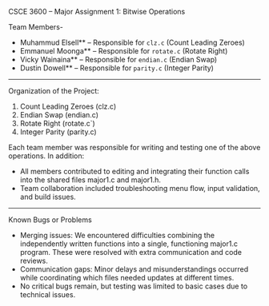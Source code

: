 CSCE 3600 – Major Assignment 1: Bitwise Operations

 Team Members-
- Muhammud Elsell** – Responsible for `clz.c` (Count Leading Zeroes)
- Emmanuel Moonga** – Responsible for `rotate.c` (Rotate Right)
- Vicky Wainaina** – Responsible for `endian.c` (Endian Swap)
- Dustin Dowell** – Responsible for `parity.c` (Integer Parity)

---

Organization of the Project:

1. Count Leading Zeroes (clz.c)
2. Endian Swap (endian.c)
3. Rotate Right (rotate.c`)
3. Integer Parity (parity.c)

Each team member was responsible for writing and testing one of the above operations. In addition:
- All members contributed to editing and integrating their function calls into the shared files major1.c and major1.h.
- Team collaboration included troubleshooting menu flow, input validation, and build issues.
-----------------------------------------------------------------------------------------------------------

Known Bugs or Problems

- Merging issues: We encountered difficulties combining the independently written functions into a single, functioning major1.c program. These were resolved with extra communication and code reviews.
- Communication gaps: Minor delays and misunderstandings occurred while coordinating which files needed updates at different times.
- No critical bugs remain, but testing was limited to basic cases due to technical issues.
